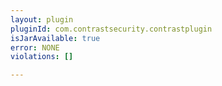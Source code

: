 ```yaml
---
layout: plugin
pluginId: com.contrastsecurity.contrastplugin
isJarAvailable: true
error: NONE
violations: []

---
```

